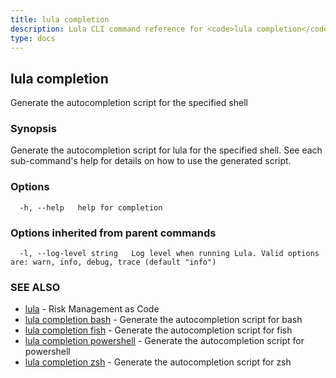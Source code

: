 ```yaml
---
title: lula completion
description: Lula CLI command reference for <code>lula completion</code>.
type: docs
---
```

## lula completion

Generate the autocompletion script for the specified shell

### Synopsis

Generate the autocompletion script for lula for the specified shell.
See each sub-command's help for details on how to use the generated script.


### Options

```
  -h, --help   help for completion
```

### Options inherited from parent commands

```
  -l, --log-level string   Log level when running Lula. Valid options are: warn, info, debug, trace (default "info")
```

### SEE ALSO

* [lula](/cli/cli-commands/lula/)	 - Risk Management as Code
* [lula completion bash](/cli/cli-commands/lula_completion_bash/)	 - Generate the autocompletion script for bash
* [lula completion fish](/cli/cli-commands/lula_completion_fish/)	 - Generate the autocompletion script for fish
* [lula completion powershell](/cli/cli-commands/lula_completion_powershell/)	 - Generate the autocompletion script for powershell
* [lula completion zsh](/cli/cli-commands/lula_completion_zsh/)	 - Generate the autocompletion script for zsh

